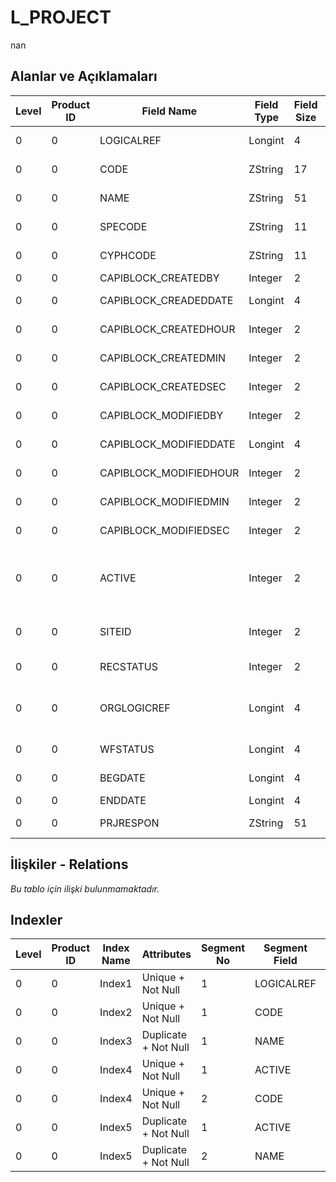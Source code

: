 # L_PROJECT

nan

## Alanlar ve Açıklamaları

| Level | Product ID | Field Name | Field Type | Field Size | Field Offset | Türkçe Açıklama | Expression |
| ----- | ---------- | ---------- | ---------- | ---------- | ------------ | --------------- | ---------- |
| 0 | 0 | LOGICALREF | Longint | 4 | 0 | Logical Reference | Logical Reference |
| 0 | 0 | CODE | ZString | 17 | 4 | Proje kodu | Project Code |
| 0 | 0 | NAME | ZString | 51 | 21 | Proje açıklaması | Project Description |
| 0 | 0 | SPECODE | ZString | 11 | 72 | Proje özel kodu | Project Aux. Code |
| 0 | 0 | CYPHCODE | ZString | 11 | 83 | Proje yetki kodu | Project Auth. Code |
| 0 | 0 | CAPIBLOCK_CREATEDBY | Integer | 2 | 94 | Oluşturan | Created By |
| 0 | 0 | CAPIBLOCK_CREADEDDATE | Longint | 4 | 96 | Oluşturulma Tarihi | Created Date |
| 0 | 0 | CAPIBLOCK_CREATEDHOUR | Integer | 2 | 100 | Oluşturulma Saati | Created Hour |
| 0 | 0 | CAPIBLOCK_CREATEDMIN | Integer | 2 | 102 | Oluşturulma Dakikası | Created Minute |
| 0 | 0 | CAPIBLOCK_CREATEDSEC | Integer | 2 | 104 | Oluşturulma Saniyesi | Created Second |
| 0 | 0 | CAPIBLOCK_MODIFIEDBY | Integer | 2 | 106 | Değiştiren | Modified By |
| 0 | 0 | CAPIBLOCK_MODIFIEDDATE | Longint | 4 | 108 | Değiştirilme Tarihi | Modified Date |
| 0 | 0 | CAPIBLOCK_MODIFIEDHOUR | Integer | 2 | 112 | Değiştirilme Saati | Modified Hour |
| 0 | 0 | CAPIBLOCK_MODIFIEDMIN | Integer | 2 | 114 | Değiştirilme Dakikası | Modified Minute |
| 0 | 0 | CAPIBLOCK_MODIFIEDSEC | Integer | 2 | 116 | Değiştirilme Saniyesi | Modified Second |
| 0 | 0 | ACTIVE | Integer | 2 | 118 | Kullanım durumu (kullanımda / kullanım dışı) | Usage Status (Active / Passive) |
| 0 | 0 | SITEID | Integer | 2 | 120 | Veri Merkezi | Data Processing Site |
| 0 | 0 | RECSTATUS | Integer | 2 | 122 | Kayıt Durumu | Record Status |
| 0 | 0 | ORGLOGICREF | Longint | 4 | 124 | Orijinal Kayıt Log. Ref. | Original Record Logical Reference |
| 0 | 0 | WFSTATUS | Longint | 4 | 128 | Kullanımda Değil | Not In Use |
| 0 | 0 | BEGDATE | Longint | 4 | 132 | Başlangıç tarihi | Start Date |
| 0 | 0 | ENDDATE | Longint | 4 | 136 | Bitiş Tarihi | End Date |
| 0 | 0 | PRJRESPON | ZString | 51 | 140 | Proje yüklenicisi | Project Chargee |

## İlişkiler - Relations

*Bu tablo için ilişki bulunmamaktadır.*

## Indexler

| Level | Product ID | Index Name | Attributes | Segment No | Segment Field | Sense |
| ----- | ---------- | ---------- | ---------- | ---------- | ------------- | ----- |
| 0 | 0 | Index1 | Unique + Not Null | 1 | LOGICALREF | Ascending |
| 0 | 0 | Index2 | Unique + Not Null | 1 | CODE | Ascending |
| 0 | 0 | Index3 | Duplicate + Not Null | 1 | NAME | Ascending |
| 0 | 0 | Index4 | Unique + Not Null | 1 | ACTIVE | Ascending |
| 0 | 0 | Index4 | Unique + Not Null | 2 | CODE | Ascending |
| 0 | 0 | Index5 | Duplicate + Not Null | 1 | ACTIVE | Ascending |
| 0 | 0 | Index5 | Duplicate + Not Null | 2 | NAME | Ascending |
